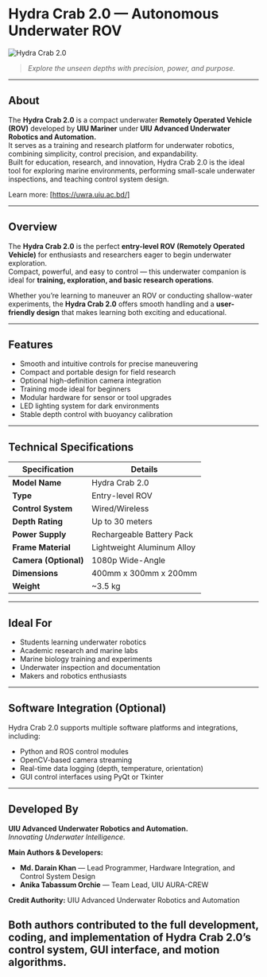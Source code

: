 # Hydra Crab 2.0 — Autonomous Underwater ROV

![Hydra Crab 2.0](https://github.com/user-attachments/assets/0c4cf309-e7f6-4cde-93ae-a4ace3820737)

> *Explore the unseen depths with precision, power, and purpose.*

---

## About

The **Hydra Crab 2.0** is a compact underwater **Remotely Operated Vehicle (ROV)** developed by **UIU Mariner** under **UIU Advanced Underwater Robotics and Automation.**  
It serves as a training and research platform for underwater robotics, combining simplicity, control precision, and expandability.  
Built for education, research, and innovation, Hydra Crab 2.0 is the ideal tool for exploring marine environments, performing small-scale underwater inspections, and teaching control system design.

Learn more: [https://uwra.uiu.ac.bd/]

---

## Overview

The **Hydra Crab 2.0** is the perfect **entry-level ROV (Remotely Operated Vehicle)** for enthusiasts and researchers eager to begin underwater exploration.  
Compact, powerful, and easy to control — this underwater companion is ideal for **training, exploration, and basic research operations**.

Whether you’re learning to maneuver an ROV or conducting shallow-water experiments, the **Hydra Crab 2.0** offers smooth handling and a **user-friendly design** that makes learning both exciting and educational.

---

## Features

- Smooth and intuitive controls for precise maneuvering  
- Compact and portable design for field research  
- Optional high-definition camera integration  
- Training mode ideal for beginners  
- Modular hardware for sensor or tool upgrades  
- LED lighting system for dark environments  
- Stable depth control with buoyancy calibration  

---

## Technical Specifications

| **Specification** | **Details** |
|--------------------|-------------|
| **Model Name** | Hydra Crab 2.0 |
| **Type** | Entry-level ROV |
| **Control System** | Wired/Wireless |
| **Depth Rating** | Up to 30 meters |
| **Power Supply** | Rechargeable Battery Pack |
| **Frame Material** | Lightweight Aluminum Alloy |
| **Camera (Optional)** | 1080p Wide-Angle |
| **Dimensions** | 400mm x 300mm x 200mm |
| **Weight** | ~3.5 kg |

---

## Ideal For

- Students learning underwater robotics  
- Academic research and marine labs  
- Marine biology training and experiments  
- Underwater inspection and documentation  
- Makers and robotics enthusiasts  

---

## Software Integration (Optional)

Hydra Crab 2.0 supports multiple software platforms and integrations, including:

- Python and ROS control modules  
- OpenCV-based camera streaming  
- Real-time data logging (depth, temperature, orientation)  
- GUI control interfaces using PyQt or Tkinter  

---

## Developed By

**UIU Advanced Underwater Robotics and Automation.**  
*Innovating Underwater Intelligence.*

**Main Authors & Developers:**  

- **Md. Darain Khan** — Lead Programmer, Hardware Integration, and Control System Design  
- **Anika Tabassum Orchie** — Team Lead, UIU AURA-CREW
  
**Credit Authority:** UIU Advanced Underwater Robotics and Automation


Both authors contributed to the **full development, coding, and implementation** of Hydra Crab 2.0’s control system, GUI interface, and motion algorithms.
---









